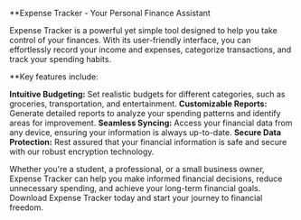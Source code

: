 **Expense Tracker - Your Personal Finance Assistant

Expense Tracker is a powerful yet simple tool designed to help you take control of your finances. With its user-friendly interface, you can effortlessly record your income and expenses, categorize transactions, and track your spending habits.

**Key features include:

__Intuitive Budgeting:__ Set realistic budgets for different categories, such as groceries, transportation, and entertainment.
__Customizable Reports:__ Generate detailed reports to analyze your spending patterns and identify areas for improvement.
__Seamless Syncing:__ Access your financial data from any device, ensuring your information is always up-to-date.
**Secure Data Protection:** Rest assured that your financial information is safe and secure with our robust encryption technology.


Whether you're a student, a professional, or a small business owner, Expense Tracker can help you make informed financial decisions, reduce unnecessary spending, and achieve your long-term financial goals. Download Expense Tracker today and start your journey to financial freedom.
